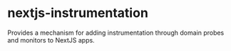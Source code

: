 # nextjs-instrumentation
Provides a mechanism for adding instrumentation through domain probes and monitors to NextJS apps.
